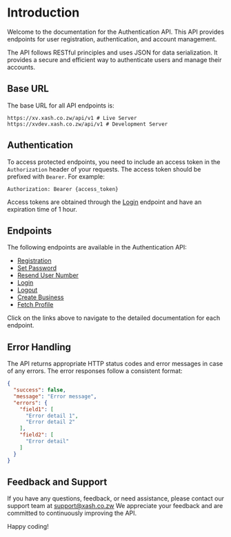 # Introduction

Welcome to the documentation for the Authentication API. This API provides endpoints for user registration, authentication, and account management.

The API follows RESTful principles and uses JSON for data serialization. It provides a secure and efficient way to authenticate users and manage their accounts.

## Base URL

The base URL for all API endpoints is:

```
https://xv.xash.co.zw/api/v1 # Live Server
https://xvdev.xash.co.zw/api/v1 # Development Server
```

## Authentication

To access protected endpoints, you need to include an access token in the `Authorization` header of your requests. The access token should be prefixed with `Bearer`. For example:

```
Authorization: Bearer {access_token}
```

Access tokens are obtained through the [Login](./login.md) endpoint and have an expiration time of 1 hour.

## Endpoints

The following endpoints are available in the Authentication API:

- [Registration](./registration.md)
- [Set Password](./set-password.md)
- [Resend User Number](./resend-user-number.md)
- [Login](./login.md)
- [Logout](./login.md#logout)
- [Create Business](./create-business.md)
- [Fetch Profile](./fetch-profile.md)

Click on the links above to navigate to the detailed documentation for each endpoint.

## Error Handling

The API returns appropriate HTTP status codes and error messages in case of any errors. The error responses follow a consistent format:

```json
{
  "success": false,
  "message": "Error message",
  "errors": {
    "field1": [
      "Error detail 1",
      "Error detail 2"
    ],
    "field2": [
      "Error detail"
    ]
  }
}
```

## Feedback and Support

If you have any questions, feedback, or need assistance, please contact our support team at support@xash.co.zw We appreciate your feedback and are committed to continuously improving the API.

Happy coding!